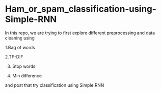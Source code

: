 # Ham_or_spam_classification-using-Simple-RNN
In this repo, we are trying to first explore different preprocessing and data cleaning using

1.Bag of words

2.TF-DIF

3. Stop words

4. Min difference


and post that try classification using Simple RNN

